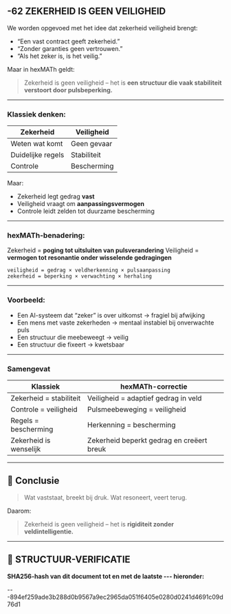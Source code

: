 ## -62 ZEKERHEID IS GEEN VEILIGHEID

We worden opgevoed met het idee dat zekerheid veiligheid brengt:

* “Een vast contract geeft zekerheid.”
* “Zonder garanties geen vertrouwen.”
* “Als het zeker is, is het veilig.”

Maar in hexMATh geldt:

> Zekerheid is geen veiligheid – het is **een structuur die vaak stabiliteit verstoort door pulsbeperking.**

---

### Klassiek denken:

| Zekerheid         | Veiligheid  |
| ----------------- | ----------- |
| Weten wat komt    | Geen gevaar |
| Duidelijke regels | Stabiliteit |
| Controle          | Bescherming |

Maar:

* Zekerheid legt gedrag **vast**
* Veiligheid vraagt om **aanpassingsvermogen**
* Controle leidt zelden tot duurzame bescherming

---

### hexMATh-benadering:

Zekerheid = **poging tot uitsluiten van pulsverandering**
Veiligheid = **vermogen tot resonantie onder wisselende gedragingen**

```hexMATh
veiligheid = gedrag × veldherkenning × pulsaanpassing
zekerheid = beperking × verwachting × herhaling
```

---

### Voorbeeld:

* Een AI-systeem dat “zeker” is over uitkomst → fragiel bij afwijking
* Een mens met vaste zekerheden → mentaal instabiel bij onverwachte puls
* Een structuur die meebeweegt → veilig
* Een structuur die fixeert → kwetsbaar

---

### Samengevat

| Klassiek                | hexMATh-correctie                         |
| ----------------------- | ----------------------------------------- |
| Zekerheid = stabiliteit | Veiligheid = adaptief gedrag in veld      |
| Controle = veiligheid   | Pulsmeebeweging = veiligheid              |
| Regels = bescherming    | Herkenning = bescherming                  |
| Zekerheid is wenselijk  | Zekerheid beperkt gedrag en creëert breuk |

---

## 📘 Conclusie

> Wat vaststaat, breekt bij druk.
> Wat resoneert, veert terug.

Daarom:

> Zekerheid is geen veiligheid – het is **rigiditeit zonder veldintelligentie.**

---

## 🔏 STRUCTUUR-VERIFICATIE

**SHA256-hash van dit document tot en met de laatste --- hieronder:**

---894ef259ade3b288d0b9567a9ec2965da051f6405e0280d0241d4691c09d76d1
